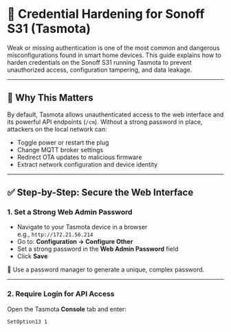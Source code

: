# 🔐 Credential Hardening for Sonoff S31 (Tasmota)

Weak or missing authentication is one of the most common and dangerous misconfigurations found in smart home devices. This guide explains how to harden credentials on the Sonoff S31 running Tasmota to prevent unauthorized access, configuration tampering, and data leakage.

---

## 🚨 Why This Matters

By default, Tasmota allows unauthenticated access to the web interface and its powerful API endpoints (`/cm`). Without a strong password in place, attackers on the local network can:

- Toggle power or restart the plug
- Change MQTT broker settings
- Redirect OTA updates to malicious firmware
- Extract network configuration and device identity

---

## ✅ Step-by-Step: Secure the Web Interface

### 1. Set a Strong Web Admin Password

- Navigate to your Tasmota device in a browser  
  e.g., `http://172.21.56.214`
- Go to: **Configuration → Configure Other**
- Set a strong password in the **Web Admin Password** field
- Click **Save**

🔑 Use a password manager to generate a unique, complex password.

---

### 2. Require Login for API Access

Open the Tasmota **Console** tab and enter:
```bash
SetOption13 1
``` 
